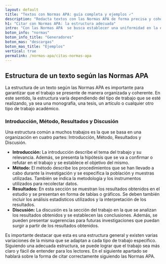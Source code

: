 ```yaml
---
layout: default
title: "Textos con Normas APA: guía completa y ejemplos ✓"
description: "Redacta textos con las Normas APA de forma precisa y coherente. 📝 Mira ejemplos prácticos para estructurar tus textos académicos según las pautas establecidas"
h1: "Citar con Normas APA: la estructura adecuada"
intro: "Con las Normas APA  se busca establecer una uniformidad en la estructura y una adecuada citación de las fuentes utilizadas, lo que es fundamental para el otorgamiento de crédito académico."
boton_info: "normas"
boton_info_title: "Generadores"
boton_mas: "descargas"
boton_mas_title: "Ejemplos"
vertical: true
permalink: /normas-apa/citas-normas-apa
---
```

## Estructura de un texto según las Normas APA

La estructura de un texto según las Normas APA es importante para garantizar que el trabajo se presente de manera organizada y coherente. En este sentido, la estructura varía dependiendo del tipo de trabajo que se esté realizando, ya sea una monografía, una tesis, un artículo o cualquier otro tipo de trabajo académico.

### Introducción, Método, Resultados y Discusión

Una estructura común a muchos trabajos es la que se basa en una organización en cuatro partes: Introducción, Método, Resultados y Discusión.

* **Introducción:** La introducción describe el tema del trabajo y su relevancia. Además, se presenta la hipótesis que se va a confirmar o refutar en el trabajo y se establece el objetivo del mismo.
* **Método:** El método describe los procedimientos que se han llevado a cabo durante la investigación y se especifica la población y muestras utilizadas. También se indica la metodología y los instrumentos utilizados para recolectar datos.
* **Resultados:** En esta sección se muestran los resultados obtenidos en el estudio y se presentan en forma de tablas o gráficos. Se deben también incluir los análisis estadísticos utilizados y la interpretación de los resultados.
* **Discusión:** La discusión es la sección del trabajo en la que se analizan los resultados obtenidos y se establecen las conclusiones. Además, se pueden presentar sugerencias para futuras investigaciones que puedan surgir a partir de los resultados obtenidos.

Es importante destacar que esta es una estructura general y existen varias variaciones de la misma que se adaptan a cada tipo de trabajo específico. Siguiendo una adecuada estructura, se puede lograr que el trabajo sea más claro y fácil de entender para los lectores. En el siguiente apartado se hablará sobre la forma de citar correctamente siguiendo las Normas APA.